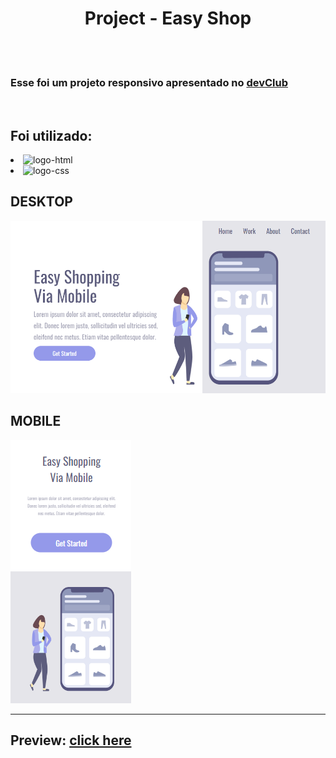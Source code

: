 <h1 align="center">Project - Easy Shop</h1>
<br> <br>
<h3>Esse foi um projeto responsivo apresentado no <a href="https://rodolfomori.com.br/devClub/">devClub</a></h3>
<br>
<h2>Foi utilizado: </h2>
<li><img src="https://img.shields.io/badge/HTML5-E34F26?style=for-the-badge&logo=html5&logoColor=white" alt="logo-html"></li>
<li><img src="https://img.shields.io/badge/CSS3-1572B6?style=for-the-badge&logo=css3&logoColor=white" alt="logo-css"></li>

<h2>DESKTOP</h2>
<img src="https://github.com/vitor-silva-santos/primeiro-projeto-responsivo/blob/master/img/desktop.png?raw=true" alt="Imagem de como o site fica no computador" width="700px">
<br>
<h2>MOBILE</h2>
<img src="https://github.com/vitor-silva-santos/primeiro-projeto-responsivo/blob/master/img/mobile.png?raw=true alt="Imagem de como o site fica no celular" >
<hr>
<h2>Preview: <a href="https://vitor-silva-santos.github.io/project-easy-shopping/">click here</a></h2>

